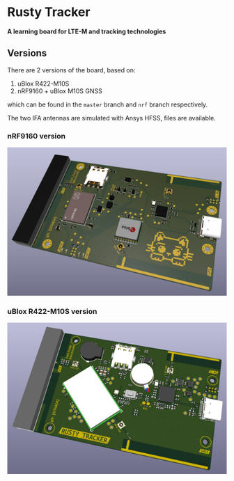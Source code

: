 # Rusty Tracker

**A learning board for LTE-M and tracking technologies**

## Versions

There are 2 versions of the board, based on:

1. uBlox R422-M10S
2. nRF9160 + uBlox M10S GNSS

which can be found in the `master` branch and `nrf` branch respectively.

The two IFA antennas are simulated with Ansys HFSS, files are available.

### nRF9160 version

![nrf9160](./nrf91_version.jpg "nRf9160 version")

### uBlox R422-M10S version

![ublox](./ublox_version.jpg "uBlox version")
